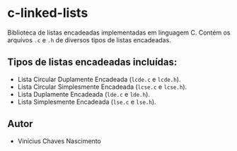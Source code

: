 # c-linked-lists

Biblioteca de listas encadeadas implementadas em linguagem C. Contém os arquivos `.c` e `.h` de diversos tipos de listas encadeadas.

## Tipos de listas encadeadas incluídas:

- Lista Circular Duplamente Encadeada (`lcde.c` e `lcde.h`).
- Lista Circular Simplesmente Encadeada (`lcse.c` e `lcse.h`).
- Lista Duplamente Encadeada (`lde.c` e `lde.h`).
- Lista Simplesmente Encadeada (`lse.c` e `lse.h`).


## Autor

- Vinícius Chaves Nascimento
